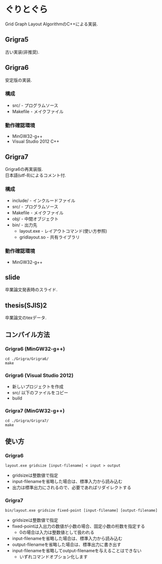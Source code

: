 ﻿ぐりとぐら
======
Grid Graph Layout AlgorithmのC++による実装.

Grigra5
------
古い実装(非推奨).

Grigra6
------
安定版の実装.

### 構成
* src/ - プログラムソース
* Makefile - メイクファイル

### 動作確認環境
* MinGW32-g++
* Visual Studio 2012 C++

Grigra7
------
Grigra6の再実装版.  
日本語(utf-8)によるコメント付.

### 構成
* include/ - インクルードファイル
* src/ - プログラムソース
* Makefile - メイクファイル
* obj/ - 中間オブジェクト
* bin/ - 出力先
    * layout.exe - レイアウトコマンド(使い方参照)
    * gridlayout.so - 共有ライブラリ

### 動作確認環境
* MinGW32-g++

slide
------
卒業論文発表時のスライド.

thesis(SJIS)2
------
卒業論文のtexデータ.

コンパイル方法
------
### Grigra6 (MinGW32-g++)
    cd ./Grigra/Grigra6/
    make

### Grigra6 (Visual Studio 2012)
* 新しいプロジェクトを作成
* src/ 以下のファイルをコピー
* build

### Grigra7 (MinGW32-g++)
    cd ./Grigra/Grigra7/
    make

使い方
------
### Grigra6
    layout.exe gridsize [input-filename] < input > output
* gridsizeは整数値で指定
* input-filenameを省略した場合は、標準入力から読み込む
* 出力は標準出力にされるので、必要であればリダイレクトする

### Grigra7
    bin/layout.exe gridsize fixed-point [input-filename] [output-filename]
* gridsizeは整数値で指定
* fixed-pointは入出力の数値が小数の場合、固定小数の桁数を指定する
    * 0の場合は入力は整数値として扱われる
* input-filenameを省略した場合は、標準入力から読み込む
* output-filenameを省略した場合は、標準出力に書き出す
* input-filenameを省略してoutput-filenameを与えることはできない
    * いずれコマンドオプション化します

